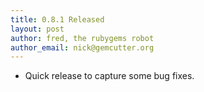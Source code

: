 ```yaml
---
title: 0.8.1 Released
layout: post
author: fred, the rubygems robot
author_email: nick@gemcutter.org
---
```


* Quick release to capture some bug fixes.
